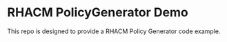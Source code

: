 # RHACM PolicyGenerator Demo
This repo is designed to provide a RHACM Policy Generator code example.
